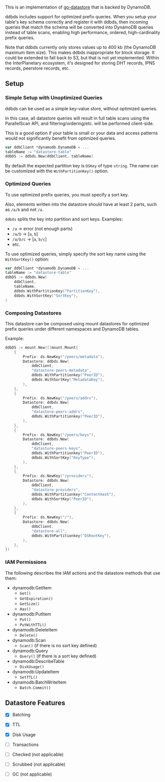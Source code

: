 This is an implementation of [go-datastore](https://github.com/ipfs/go-datastore) that is backed by DynamoDB.

ddbds includes support for optimized prefix queries. When you setup your table's key schema correctly and register it with ddbds, then incoming queries that match the schema will be converted into DynamoDB queries instead of table scans, enabling high performance, ordered, high-cardinality prefix queries.

Note that ddbds currently only stores values up to 400 kb (the DynamoDB maximum item size). This makes ddbds inappropriate for block storage. It could be extended to fall back to S3, but that is not yet implemented. Within the InterPlanetary ecosystem, it's designed for storing DHT records, IPNS records, peerstore records, etc.

## Setup ##

### Simple Setup with Unoptimized Queries ###
ddbds can be used as a simple key-value store, without optimized queries.

In this case, all datastore queries will result in full table scans using the ParallelScan API, and filtering/ordering/etc. will be performed client-side.

This is a good option if your table is small or your data and access patterns would not significantly benefit from optimized queries.

```go
var ddbClient *dynamodb.DynamoDB = ...
tableName := "datastore-table"
ddbDS := ddbds.New(ddbClient, tableName)
```

By default the expected partition key is `DSKey` of type `string`. The name can be customized with the `WithPartitionKey()` option.


### Optimized Queries ###
To use optimized prefix queries, you must specify a sort key. 

Also, elements written into the datastore should have at least 2 parts, such as `/a/b` and not `/a`. 

`ddbds` splits the key into partition and sort keys.  Examples:

* `/a` -> error (not enough parts)
* `/a/b` -> [`a`, `b`]
* `/a/b/c` -> [`a`, `b/c`]
* etc.

To use optimized queries, simply specify the sort key name using the `WithSortKey()` option:

```go
var ddbClient *dynamodb.DynamoDB = ...
tableName := "datastore-table"
ddbDS := ddbds.New(
	ddbClient, 
	tableName,
	ddbds.WithPartitionKey("PartitionKey"),
	ddbds.WithSortKey("SortKey"),
)
```

### Composing Datastores ###
This datastore can be composed using mount datastores for optimized prefix queries under different namespaces and DynamoDB tables.

Example:

```go
ddbDS := mount.New([]mount.Mount{
	{
		Prefix: ds.NewKey("/peers/metadata"),
		Datastore: ddbds.New(
			ddbClient,
			"datastore-peers-metadata",
			ddbds.WithPartitionkey("PeerID"),
			ddbds.WithSortKey("MetadataKey"),
		),
	},
	{
		Prefix: ds.NewKey("/peers/addrs"),
		Datastore: ddbds.New(
			ddbClient,
			"datastore-peers-addrs",
			ddbds.WithPartitionkey("PeerID"),
		),
	},
	{
		Prefix: ds.NewKey("/peers/keys"),
		Datastore: ddbds.New(
			ddbClient,
			"datastore-peers-keys",
			ddbds.WithPartitionkey("PeerID"),
			ddbds.WithSortKey("KeyType"),
		),
	},
	{
		Prefix: ds.NewKey("/providers"),
		Datastore: ddbds.New(
			ddbClient,
			"datastore-providers",
			ddbds.WithPartitionkey("ContentHash"),
			ddbds.WithSortKey("PeerID"),
		),
	},
	{
		Prefix: ds.NewKey("/"),
		Datastore: ddbds.New(
			ddbClient,
			"datastore-all",
			ddbds.WithPartitionkey("DSRootKey"),
		),
	},
})
```

### IAM Permissions ###
The following describes the IAM actions and the datastore methods that use them:

* dynamodb:GetItem
  * `Get()`
  * `GetExpiration()`
  * `GetSize()`
  * `Has()`
* dynamodb:PutItem
  * `Put()`
  * `PutWithTTL()`
* dynamodb:DeleteItem
  * `Delete()`
* dynamodb:Scan
  * `Scan()` (if there is no sort key defined)
* dynamodb:Query
  * `Query()` (if there is a sort key defined)
* dynamodb:DescribeTable
  * `DiskUsage()`
* dynamodb:UpdateItem
  * `SetTTL()`
* dynamodb:BatchWriteItem
  * `Batch.Commit()`

## Datastore Features ##

* [x] Batching
* [x] TTL
* [x] Disk Usage
* [ ] Transactions
* [ ] Checked (not applicable)
* [ ] Scrubbed (not applicable)
* [ ] GC (not applicable)


